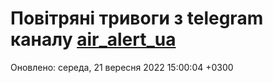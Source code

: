 # Повітряні тривоги з telegram каналу [air_alert_ua](https://t.me/air_alert_ua)

Оновлено:
середа, 21 вересня 2022 15:00:04 +0300
